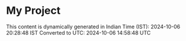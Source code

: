 # My Project

This content is dynamically generated in Indian Time (IST): 2024-10-06 20:28:48 IST
Converted to UTC: 2024-10-06 14:58:48 UTC
